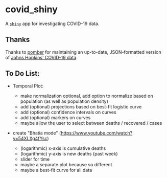 # covid_shiny

A [`shiny`](https://github.com/rstudio/shiny) app for investigating COVID-19 data.

## Thanks

Thanks to [pomber](https://github.com/pomber/covid19) for maintaining an up-to-date, JSON-formatted version of [Johns Hopkins' COVID-19 data](https://github.com/CSSEGISandData/COVID-19).

## To Do List:

- Temporal Plot:
    - make normalization optional, add option to normalize based on population (as well as population density)
    - add (optional) projections based on best-fit logistic curve
    - add (optional) confidence intervals on curves
    - add (optional) markers on curves
    - maybe allow the user to select between deaths / recovered / cases

- create "Bhatia mode" (https://www.youtube.com/watch?v=54XLXg4fYsc)
    - (logarithmic) x-axis is cumulative deaths
    - (logarithmic) y-axis is new deaths (past week)
    - slider for time
    - maybe a separate plot because so different
    - maybe a best-fit curve for all data
